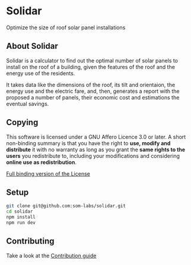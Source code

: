 # Solidar

Optimize the size of roof solar panel installations

## About Solidar

Solidar is a calculator to find out the optimal number of solar panels
to install on the roof of a building,
given the features of the roof and the energy use of the residents.

It takes data like the dimensions of the roof, its tilt and orientaion,
the energy use and the electric fare,
and, then, generates a report with the proposed a number of panels,
their economic cost and estimations the eventual savings.

## Copying

This software is licensed under a GNU Affero Licence 3.0 or later.
A short non-binding summary is that
you have the right to **use, modify and distribute** it
with no warranty
as long as you grant the **same rights to the users**
you redistribute to, including your modifications
and considering **online use as redistribution**.

[Full binding version of the License](LICENSE)


## Setup

```bash
git clone git@github.com:som-labs/solidar.git
cd solidar
npm install
npm run dev
```

## Contributing

Take a look at the [Contribution guide](CONTRIB.md)

